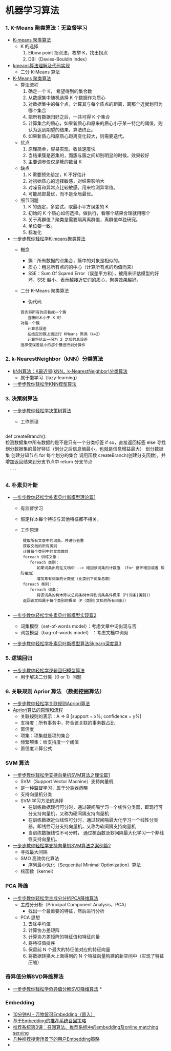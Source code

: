 # 机器学习算法

### 1. K-Means 聚类算法：无监督学习
* [K-means 聚类算法](https://www.jianshu.com/p/23a7166675a3)
   * K 的选择
      1. Elbow point 拐点法，枚举 K，找出拐点
      2. DBI（Davies-Bouldin Index）
* [kmeans算法理解及代码实现](https://www.cnblogs.com/lliuye/p/9144312.html)
   * 二分 K-Means 算法
* [K-Means 聚类算法](https://www.jianshu.com/p/4f032dccdcef)
   * 算法流程
      1. 确定一个 K， 希望得到的集合数
      2. 从数据集中随机选择 K 个数据作为质心
      3. 对数据集中的每个点，计算其与每个质点的距离，离那个近就划归为哪个集合
      4. 把所有数据归好之后，一共可得 K 个集合
      5. 计算集合的质心，如果新质心和原来的质心小于某一特定的阈值，则认为达到期望的结果，算法终止。
      6. 如果新质心和原质心距离变化较大，则需要迭代。
   * 优点
      1. 原理简单，容易实现，收敛速度快
      2. 当结果簇是密集的，而簇与簇之间却别明显的时候，效果较好
      3. 主要调参仅仅是簇的数目 K
   * 缺点
      1. K 需要预先给定，K 不好估计
      2. 对初始质心的选择敏感，对结果影响大
      3. 对噪音和异常点比较敏感。用来检测异常值。
      4. 可能局部最优，而不是全局最优。
   * 细节问题
      1. K 的选定，多尝试，取最小平方误差的 K
      2. 初始的 K 个质心如何选择。做执行，看哪个结果合理就用哪个
      3. 关于离群值？聚类是需要隔离离群值，离群值单独研究。 
      4. 单位要一致。
      5. 标准化
* [一步步教你轻松学K-means聚类算法](https://www.cnblogs.com/baiboy/p/pybnc6.html)
   * 概念
      * 簇：所有数据的点集合，簇中的对象是相似的。
      * 质心：粗总所有点的的中心（计算所有点的均值而来）
      * SSE：Sum Of Sqared Error（误差平方和），被用来评估模型的好坏，SSE 越小，表示越接近它们的质心，聚类效果越好。
   *  二分 K-Means 聚类算法
      * 伪代码
      
      ```
      首先将所有的店看成一个簇
         当簇树木小于 K 时
      对每一个簇
         计算总误差
         在给定的簇上面进行 KMeans 聚类（k=2）
         计算将给出一份为 2 之后的总误差
      选择使误差最小的那个簇进行划分操作
      ```

      
### 2. k-NearestNeighbor（kNN）分类算法
* [kNN算法：K最近邻(kNN，k-NearestNeighbor)分类算法
](https://www.cnblogs.com/jyroy/p/9427977.html)
   * 属于懒学习（lazy-learning）
* [一步步教你轻松学KNN模型算法](https://www.cnblogs.com/baiboy/p/pybnc2.html)

### 3. 决策树算法
* [一步步教你轻松学决策树算法](https://www.cnblogs.com/baiboy/p/pybnc3.html)
   * 工作原理
  
      ```
def createBranch():    
   检测数据集中所有数据的是不是只有一个分类标签
   if so，直接返回标签
   else
      寻找划分数据集的最好特征（划分之后信息熵最小，也就是信息增益最大）
      划分数据集
      创建分知节点
      for  每个划分的集合
         调用函数 createBranch(创建分支函数)，并增加返回结果到分支节点中
      return 分支节点
 
      ```       
 
### 4. 朴素贝叶斯
* [一步步教你轻松学朴素贝叶斯模型理论篇1](https://www.cnblogs.com/baiboy/p/pybnc4-1.html)
   * 有监督学习
   * 假定样本每个特征与其他特征都不相关。
   * 工作原理
    
      ```
       提取所有文章中的词条，并进行去重
       获取文档的所有类别
       计算每个类别中的文章数目
       foreach 训练文章：
          foreach 类别：
             如果词条出现在文档中 --> 增加该词条的计数值 （for 循环增加或者 矩阵相加）
             增加素有词条的计数值（比类别下词条总数）
       foreach 类别：
          foreach 词条：
             将该词条的树木除以总词条树木得到词条条件概率（P(词条|类别)）
       返回该文档属于每个类别的概率（P（类别|文档的所有词条））
                 
      ```
      
* [一步步教你轻松学朴素贝叶斯模型实现篇2 ](https://www.cnblogs.com/baiboy/p/pybnc4-2.html)
   * 词集模型（set-of-words model）：考虑文章中词出现与否
   * 词包模型（bag-of-words model） ：考虑文档中词频  
* [一步步教你轻松学朴素贝叶斯模型算法Sklearn深度篇3](https://www.cnblogs.com/baiboy/p/pybnc4-1.html)
      
### 5. 逻辑回归
* [一步步教你轻松学逻辑回归模型算法](https://www.cnblogs.com/baiboy/p/pybnc5.html)
   * 用于解决二分类（0 or 1）问题   

### 6. 关联规则 Aprior 算法 （数据挖掘算法）
* [一步步教你轻松学关联规则Apriori算法](https://www.cnblogs.com/baiboy/p/pybnc7.html)    
* [Apriori算法的原理和流程](https://blog.csdn.net/huihuisd/article/details/86489810)
   * 关联规则的表示：A => B [support = x%; confidence = y%]
   * 支持度：所有事务中，符合该关联的事务数占比
   * 置信度
   * 项集：项集就是项的集合  
   * 频繁项集：给支持度一个阈值
   * 置信度计算公式

### SVM 算法
* [一步步教你轻松学支持向量机SVM算法之理论篇1](https://www.cnblogs.com/baiboy/p/pybnc8.html)
   * SVM（Support Vector Machine）支持向量机
   * 是一种监督学习，属于分类器范畴
   * 支持向量机分类
   * SVM 学习方法的选择
      * 在训练数据现行可分时，通过硬间隔学习一个线性分类器，即现行可分支持向量机，又称为硬间隔支持向量机
      * 在训练数据近似线性可分时，通过软间隔最大化学习一个线性分类器，即线性可分支持向量机，又称为软间隔支持向量机
      * 当训练数据线性不可分时， 通过核函数及软间隔最大化学习一个非线性支持向量机。
* [一步步教你轻松学支持向量机SVM算法之案例篇2](https://www.cnblogs.com/baiboy/p/pybnc9.html)
   * 寻找最大间隔
   * SMO 高效优化算法
      * 序列最小优化（Sequential Minimal Optimization）算法
   * 核函数（kernel）      

### PCA 降维
* [一步步教你轻松学主成分分析PCA降维算法](https://www.cnblogs.com/baiboy/p/pybnc10.html)
   * 主成分分析（Principal Component Analysis，PCA）
      * 找出一个最重要的特征，然后进行分析
   * PCA 思想
      1. 去除平均值
      2. 计算协方差矩阵
      3. 计算协方差矩阵的特征值和特征向量
      4. 将特征值排序
      5. 保留前 N 个最大的特征值对应的特征向量
      6. 将数据转换大上面得到的 N 个特征向量构建的新空间中（实现了特征压缩）

### 奇异值分解SVD降维算法
* [一步步教你轻松学奇异值分解SVD降维算法](https://www.cnblogs.com/baiboy/p/pybnc11.html)
   *       


### Embedding
* [10分钟AI - 万物皆可Embedding（嵌入）](https://baijiahao.baidu.com/s?id=1623647807544402492)
* [基于Embedding的推荐系统召回策略](https://www.ctolib.com/amp/topics-138378.html)
* [推荐系统第3课：召回算法、推荐系统中的embedding及online matching serving](https://blog.csdn.net/ibelieve8013/article/details/89374942)
* [几种推荐搜索场景下的用户Embedding策略](https://blog.csdn.net/guoyuhaoaaa/article/details/84539971)
* 
